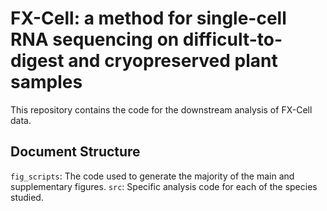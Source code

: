 # FX-Cell: a method for single-cell RNA sequencing on difficult-to-digest and cryopreserved plant samples

This repository contains the code for the downstream analysis of FX-Cell data.

## Document Structure

`fig_scripts`: The code used to generate the majority of the main and supplementary figures.
`src`: Specific analysis code for each of the species studied.